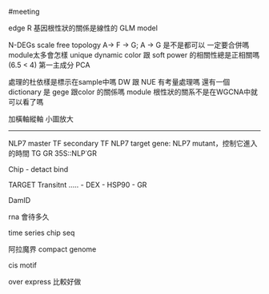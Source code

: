 #meeting

edge R 基因根性狀的關係是線性的 GLM model

N-DEGs
scale free topology A-> F -> G; A -> G 是不是都可以
一定要合併嗎 module太多會怎樣
unique dynamic color 跟 soft power 的相關性總是正相關嗎(6.5 < 4)
第一主成分 PCA

處理的杜依樣是標示在sample中嗎
DW 跟 NUE 有考量處理嗎
還有一個 dictionary 是 gege 跟color 的關係嗎
module 根性狀的關系不是在WGCNA中就可以看了嗎


加橫軸縱軸
小圖放大

---

NLP7 master TF secondary TF
NLP7 target gene: NLP7 mutant，控制它進入的時間 TG GR 35S::NLP˙GR

Chip
	- detact bind




TARGET  Transitnt .....
	- DEX 
	- HSP90
	- GR
	
DamID
	
	
rna 會待多久

time series chip seq

阿拉魔界 compact genome

cis motif

over express 比較好做

